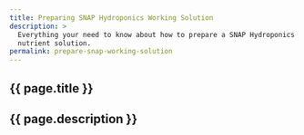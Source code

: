 ```yaml
---
title: Preparing SNAP Hydroponics Working Solution
description: >
  Everything your need to know about how to prepare a SNAP Hydroponics working
  nutrient solution.
permalink: prepare-snap-working-solution
---
```


<section class="hero">
  <div class="hero-body">
    <div class="container">
      <h1 class="title is-1">{{ page.title }}</h1>
      <h2 class="subtitle is-4">{{ page.description }}</h2>
    </div>
  </div>
</section>
